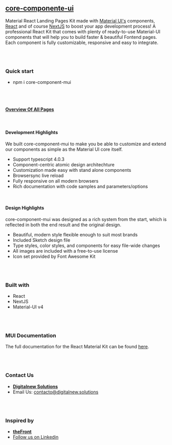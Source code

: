 ## [core-componente-ui](https://digitalnew.solutions)

Material React Landing Pages Kit made with [Material UI's](https://material-ui.com/?ref=digitalnew-solutions) components, [React](https://reactjs.org/?ref=digitalnew-solutions) and of course [NextJS](https://nextjs.org/?ref=digitalnew-solutions) to boost your app development process!
A professional React Kit that comes with plenty of ready-to-use Material-UI components that will help you to build faster & beautiful Fontend pages. Each component is fully customizable, responsive and easy to integrate.

<br /><br />

### **Quick start**

- npm i core-component-mui

<!-- ```tsx
import React from "react";
import { ThemeProvider } from "@material-ui/core/styles";
import { colors } from "@material-ui/core";
import { Icon, theme } from "core-component-ui";

<ThemeProvider theme={theme}>
  <div style={{ display: "flex", justifyContent: "space-evenly" }}>
    <Icon fontIconClass="fas fa-users" fontIconColor={colors.pink[50]} />
    <Icon
      fontIconClass="far fa-address-book"
      size="small"
      fontIconColor={colors.purple[500]}
    />
    <Icon
      fontIconClass="fab fa-angellist"
      size="medium"
      fontIconColor={colors.blue[500]}
    />
    <Icon
      fontIconClass="fas fa-phone-alt"
      size="large"
      fontIconColor={colors.green[500]}
    />
  </div>
</ThemeProvider>;
``` -->

<br /><br />

#### **[Overview Of All Pages](https://thefront.maccarianagency.com)**

<br />

#### **Development Highlights**

We built core-component-mui to make you be able to customize and extend our components as simple as the Material UI core itself.

- Support typescript 4.0.3
- Component-centric atomic design architechture
- Customization made easy with stand alone components
- Browsersync live reload
- Fully responsive on all modern browsers
- Rich documentation with code samples and parameters/options

<br />

#### **Design Highlights**

core-component-mui was designed as a rich system from the start, which is reflected in both the end result and the original design.

- Beautiful, modern style flexible enough to suit most brands
- Included Sketch design file
- Type styles, color styles, and components for easy file-wide changes
- All images are included with a free-to-use license
- Icon set provided by Font Awesome Kit

<br /><br />

### **Built with**

- React
- NextJS
- Material-UI v4

<br /><br />

### **MUI Documentation**

The full documentation for the React Material Kit can be found [here](https://material-ui.com?ref=digitalnew-solutions).

<br /><br />

### **Contact Us**

- **[Digitalnew Solutions](https://digitalnew.solutions)**
- Email Us: contacto@digitalnew.solutions
<!-- - [Follow us on Linkedin](https://www.linkedin.com/company/maccarian)
- [Follow us on Instagram](https://www.instagram.com/maccarian/)
- [Follow us on Facebook](https://facebook.com/maccarian.agency/) -->

<br /><br />

### **Inspired by**

- **[theFront](https://thefront.maccarianagency.com)**
- [Follow us on Linkedin](https://www.linkedin.com/company/maccarian)

<!--
- [Follow us on Instagram](https://www.instagram.com/maccarian/)
- [Follow us on Facebook](https://facebook.com/maccarian.agency/) -->
